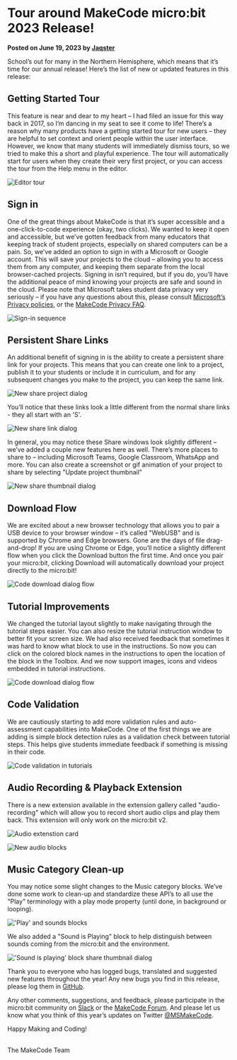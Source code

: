 # Tour around MakeCode micro:bit 2023 Release!

**Posted on June 19, 2023 by [Jaqster](https://github.com/jaqster)**

School’s out for many in the Northern Hemisphere, which means that it’s time for our annual release! Here’s the list of new or updated features in this release:

## Getting Started Tour

This feature is near and dear to my heart – I had filed an issue for this way back in 2017, so I’m dancing in my seat to see it come to life! There’s a reason why many products have a getting started tour for new users – they are helpful to set context and orient people within the user interface. However, we know that many students will immediately dismiss tours, so we tried to make this a short and playful experience. The tour will automatically start for users when they create their very first project, or you can access the tour from the Help menu in the editor.

![Editor tour](/static/blog/microbit/2023-release/tour.gif)

## Sign in

One of the great things about MakeCode is that it’s super accessible and a one-click-to-code experience (okay, two clicks). We wanted to keep it open and accessible, but we’ve gotten feedback from many educators that keeping track of student projects, especially on shared computers can be a pain. So, we’ve added an option to sign in with a Microsoft or Google account. This will save your projects to the cloud – allowing you to access them from any computer, and keeping them separate from the local browser-cached projects. Signing in isn’t required, but if you do, you’ll have the additional peace of mind knowing your projects are safe and sound in the cloud. Please note that Microsoft takes student data privacy very seriously – if you have any questions about this, please consult [Microsoft’s Privacy policies](https://privacy.microsoft.com), or the [MakeCode Privacy FAQ]( https://makecode.com/privacy-faq).

![Sign-in sequence](/static/blog/microbit/2023-release/sign-in.gif)

## Persistent Share Links

An additional benefit of signing in is the ability to create a persistent share link for your projects. This means that you can create one link to a project, publish it to your students or include it in curriculum, and for any subsequent changes you make to the project, you can keep the same link.

![New share project dialog](/static/blog/microbit/2023-release/share.png)

You’ll notice that these links look a little different from the normal share links - they all start with an 'S'.

![New share link dialog](/static/blog/microbit/2023-release/share-link.png)

In general, you may notice these Share windows look slightly different – we’ve added a couple new features here as well. There’s more places to share to – including Microsoft Teams, Google Classroom, WhatsApp and more. You can also create a screenshot or gif animation of your project to share by selecting "Update project thumbnail"

![New share thumbnail dialog](/static/blog/microbit/2023-release/share-thumbnail.png)

## Download Flow

We are excited about a new browser technology that allows you to pair a USB device to your browser window – it’s called "WebUSB" and is supported by Chrome and Edge browsers. Gone are the days of file drag-and-drop! If you are using Chrome or Edge, you’ll notice a slightly different flow when you click the Download button the first time. And once you pair your micro:bit, clicking Download will automatically download your project directly to the micro:bit!

![Code download dialog flow](/static/blog/microbit/2023-release/download-flow.gif)

## Tutorial Improvements

We changed the tutorial layout slightly to make navigating through the tutorial steps easier. You can also resize the tutorial instruction window to better fit your screen size. We had also received feedback that sometimes it was hard to know what block to use in the instructions. So now you can click on the colored block names in the instructions to open the location of the block in the Toolbox. And we now support images, icons and videos embedded in tutorial instructions.

![Code download dialog flow](/static/blog/microbit/2023-release/tutorial.gif)

## Code Validation

We are cautiously starting to add more validation rules and auto-assessment capabilities into MakeCode. One of the first things we are adding is simple block detection rules as a validation check between tutorial steps. This helps give students immediate feedback if something is missing in their code.

![Code validation in tutorials](/static/blog/microbit/2023-release/code-validation.gif)

## Audio Recording & Playback Extension

There is a new extension available in the extension gallery called "audio-recording" which will allow you to record short audio clips and play them back. This extension will only work on the micro:bit v2.

![Audio extenstion card](/static/blog/microbit/2023-release/audio-ext.png)

![New audio blocks](/static/blog/microbit/2023-release/audio-blocks.png)

## Music Category Clean-up

You may notice some slight changes to the Music category blocks. We’ve done some work to clean-up and standardize these API’s to all use the "Play" terminology with a play mode property (until done, in background or looping).

!['Play' and sounds blocks](/static/blog/microbit/2023-release/music-blocks.gif)

We also added a "Sound is Playing" block to help distinguish between sounds coming from the micro:bit and the environment.

!['Sound is playing' block share thumbnail dialog](/static/blog/microbit/2023-release/sound-is-playing.png)

Thank you to everyone who has logged bugs, translated and suggested new features throughout the year! Any new bugs you find in this release, please log them in [GitHub](https://github.com/Microsoft/pxt-microbit/issues).

Any other comments, suggestions, and feedback, please participate in the micro:bit community on [Slack](https://tech.microbit.org/get-involved/where-to-find) or the [MakeCode Forum](https://forum.makecode.com). And please let us know what you think of this year’s updates on Twitter [@MSMakeCode](https://twitter.com/MSMakeCode).

Happy Making and Coding!

<br/>
The MakeCode Team